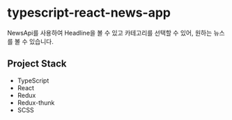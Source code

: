 # typescript-react-news-app

NewsApi를 사용하여 Headline을 볼 수 있고 카테고리를 선택할 수 있어, 원하는 뉴스를 볼 수 있습니다.

## Project Stack

- TypeScript
- React
- Redux
- Redux-thunk
- SCSS
